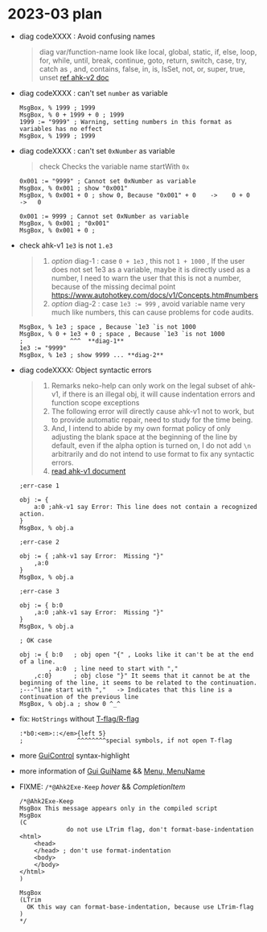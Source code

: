 # 2023-03 plan

- diag codeXXXX : Avoid confusing names
  > diag var/function-name look like
  > local, global, static, if, else, loop, for, while, until, break, continue, goto, return, switch, case, try, catch
  > as , and, contains, false, in, is, IsSet, not, or, super, true, unset
  > [ref ahk-v2 doc](https://www.autohotkey.com/docs/v2/v2-changes.htm#names)

- diag codeXXXX : can't set `number` as variable

  ```ahk
  MsgBox, % 1999 ; 1999
  MsgBox, % 0 + 1999 + 0 ; 1999
  1999 := "9999" ; Warning, setting numbers in this format as variables has no effect
  MsgBox, % 1999 ; 1999
  ```

- diag codeXXXX : can't set `0xNumber` as variable
  > check Checks the variable name startWith `0x`

  ```ahk
  0x001 := "9999" ; Cannot set 0xNumber as variable
  MsgBox, % 0x001 ; show "0x001"
  MsgBox, % 0x001 + 0 ; show 0, Because "0x001" + 0    ->    0 + 0    ->   0

  0x001 := 9999 ; Cannot set 0xNumber as variable
  MsgBox, % 0x001 ; "0x001"
  MsgBox, % 0x001 + 0 ;
  ```

- check ahk-v1 `1e3` is not `1.e3`
  >
  > 1. _option_ diag-1 : case `0 + 1e3` , this not `1 + 1000` , If the user does not set 1e3 as a variable, maybe it is directly used as a number, I need to warn the user that this is not a number, because of the missing decimal point <https://www.autohotkey.com/docs/v1/Concepts.htm#numbers>
  > 2. _option_ diag-2 : case `1e3 := 999` , avoid variable name very much like numbers, this can cause problems for code audits.

  ```ahk
  MsgBox, % 1e3 ; space , Because `1e3 `is not 1000
  MsgBox, % 0 + 1e3 + 0 ; space , Because `1e3 `is not 1000
  ;             ^^^  **diag-1**
  1e3 := "9999"
  MsgBox, % 1e3 ; show 9999 ... **diag-2**
  ```

- diag codeXXXX: Object syntactic errors
  >
  > 1. Remarks neko-help can only work on the legal subset of ahk-v1, if there is an illegal obj, it will cause indentation errors and function scope exceptions
  > 2. The following error will directly cause ahk-v1 not to work, but to provide automatic repair, need to study for the time being.
  > 3. And, I intend to abide by my own format policy of only adjusting the blank space at the beginning of the line by default, even if the alpha option is turned on, I do not add `\n` arbitrarily and do not intend to use format to fix any syntactic errors.
  > 4. [read ahk-v1 document](https://www.autohotkey.com/docs/v1/Scripts.htm#continuation)

  ```ahk
  ;err-case 1

  obj := {
      a:0 ;ahk-v1 say Error: This line does not contain a recognized action.
  }
  MsgBox, % obj.a
  ```

  ```ahk
  ;err-case 2

  obj := { ;ahk-v1 say Error:  Missing "}"
      ,a:0
  }
  MsgBox, % obj.a
  ```

  ```ahk
  ;err-case 3

  obj := { b:0
      ,a:0 ;ahk-v1 say Error:  Missing "}"
  }
  MsgBox, % obj.a
  ```

  ```ahk
  ; OK case

  obj := { b:0   ; obj open "{" , Looks like it can't be at the end of a line.
          , a:0  ; line need to start with "," 
      ,c:0}      ; obj close "}" It seems that it cannot be at the beginning of the line, it seems to be related to the continuation.
  ;---^line start with ","   -> Indicates that this line is a continuation of the previous line
  MsgBox, % obj.a ; show 0 ^_^
  ```

- fix: `HotStrings` without [T-flag/R-flag](https://www.autohotkey.com/docs/v1/Hotstrings.htm#Options)

  ```ahk
  :*b0:<em>::</em>{left 5}
  ;               ^^^^^^^^special symbols, if not open T-flag
  ```

- more [GuiControl](https://www.autohotkey.com/docs/v1/lib/GuiControl.htm#Blank) syntax-highlight
- more information of [Gui GuiName](https://www.autohotkey.com/docs/v1/lib/Gui.htm#New) && [Menu, MenuName](https://www.autohotkey.com/docs/v1/lib/Menu.htm)

- FIXME: `/*@Ahk2Exe-Keep` _hover_ && _CompletionItem_

  ```ahk
  /*@Ahk2Exe-Keep
  MsgBox This message appears only in the compiled script
  MsgBox 
  (C
               do not use LTrim flag, don't format-base-indentation
  <html>
      <head>
      </head> ; don't use format-indentation
      <body>
      </body>
  </html>
  )

  MsgBox 
  (LTrim
    OK this way can format-base-indentation, because use LTrim-flag
  )
  */
  ```
